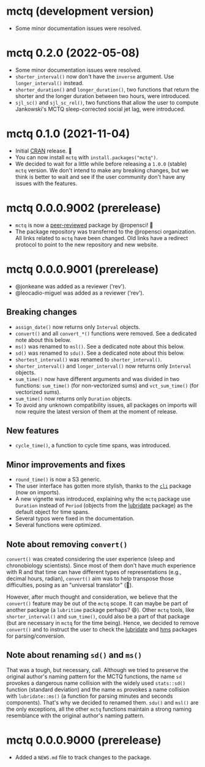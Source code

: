 <!--- https://devguide.ropensci.org/releasing.html -->
<!--- https://style.tidyverse.org/news.html -->
<!--- https://semver.org/ -->

# mctq (development version)

* Some minor documentation issues were resolved.


# mctq 0.2.0 (2022-05-08)

* Some minor documentation issues were resolved.
* `shorter_interval()` now don't have the `inverse` argument. Use `longer_interval()` instead.
* `shorter_duration()` and `longer_duration()`, two functions that return the shorter and the longer duration between two hours, were introduced.
* `sjl_sc()` and `sjl_sc_rel()`, two functions that allow the user to compute Jankowski's MCTQ sleep-corrected social jet lag, were introduced.


# mctq 0.1.0 (2021-11-04)

* Initial [CRAN](https://cran.r-project.org/package=mctq) release. 🎉
* You can now install `mctq` with `install.packages("mctq")`.
* We decided to wait for a little while before releasing a `1.0.0` (stable) 
`mctq` version. We don't intend to make any breaking changes, but we think is
better to wait and see if the user community don't have any issues with the
features.


# mctq 0.0.0.9002 (prerelease)

* `mctq` is now a
[peer-reviewed](https://github.com/ropensci/software-review/issues/434) package
by @ropensci! 🎉
* The package repository was transferred to the @ropensci organization. All
links related to `mctq` have been changed. Old links have a redirect protocol to
point to the new repository and new website.


# mctq 0.0.0.9001 (prerelease)

* @jonkeane was added as a reviewer ('rev').
* @leocadio-miguel was added as a reviewer ('rev').

## Breaking changes

* `assign_date()` now returns only `Interval` objects.
* `convert()` and all `convert_*()` functions were removed. See a dedicated note
about this below.
* `ms()` was renamed to `msl()`. See a dedicated note about this below.
* `sd()` was renamed to `sdu()`. See a dedicated note about this below.
* `shortest_interval()` was renamed to `shorter_interval()`.
* `shorter_interval()` and `longer_interval()` now returns only `Interval`
objects.
* `sum_time()` now have different arguments and was divided in two functions:
`sum_time()` (for non-vectorized sums) and `vct_sum_time()` (for vectorized
sums).
* `sum_time()` now returns only `Duration` objects.
* To avoid any unknown compatibility issues, all packages on imports will now
require the latest version of them at the moment of release.

## New features

* `cycle_time()`, a function to cycle time spans, was introduced.

## Minor improvements and fixes

* `round_time()` is now a S3 generic.
* The user interface has gotten more stylish, thanks to the
[`cli`](https://cli.r-lib.org) package (now on imports).
* A new vignette was introduced, explaining why the `mctq` package use
`Duration` instead of `Period` (objects from the
[lubridate](https://lubridate.tidyverse.org/) package) as the default object for
time spans.
* Several typos were fixed in the documentation.
* Several functions were optimized.

## Note about removing `convert()`

`convert()` was created considering the user experience (sleep and chronobiology
scientists). Since most of them don't have much experience with R and that time
can have different types of representations (e.g., decimal hours, radian),
`convert()` aim was to help transpose those difficulties, posing as an
"universal translator" (🖖).

However, after much thought and consideration, we believe that the `convert()`
feature may be out of the `mctq` scope. It can maybe be part of another package
(a `lubritime` package perhaps? 😄). Other `mctq` tools, like
`shorter_interval()` and `sum_time()`, could also be a part of that package (but
are necessary in `mctq` for the time being). Hence, we decided to remove
`convert()` and to instruct the user to check the
[lubridate](https://lubridate.tidyverse.org/) and
[hms](https://hms.tidyverse.org/) packages for parsing/conversion.

## Note about renaming `sd()` and `ms()`

That was a tough, but necessary, call. Although we tried to preserve the
original author's naming pattern for the MCTQ functions, the name `sd` provokes
a dangerous name collision with the widely used `stats::sd()` function (standard
deviation) and the name `ms` provokes a name collision with `lubridate::ms()`
(a function for parsing minutes and seconds components). That's why we
decided to renamed them. `sdu()` and `msl()` are the only exceptions, all the
other `mctq` functions maintain a strong naming resemblance with the original
author's naming pattern.


# mctq 0.0.0.9000 (prerelease)

* Added a `NEWS.md` file to track changes to the package.
